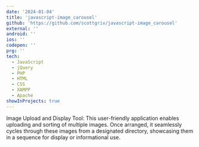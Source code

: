 ```yaml
---
date: '2024-01-04'
title: 'javascript-image_carousel'
github: 'https://github.com/scottgriv/javascript-image_carousel'
external: ''
android: ''
ios: ''
codepen: ''
prg: ''
tech:
  - JavaScript
  - jQuery
  - PHP
  - HTML
  - CSS
  - XAMPP
  - Apache
showInProjects: true
---
```


Image Upload and Display Tool: This user-friendly application enables uploading and sorting of multiple images. Once arranged, it seamlessly cycles through these images from a designated directory, showcasing them in a sequence for display or informational use.
